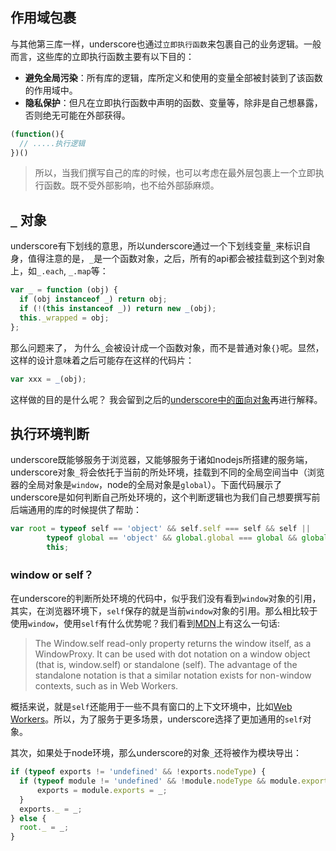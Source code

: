 ## 作用域包裹

与其他第三库一样，underscore也通过`立即执行函数`来包裹自己的业务逻辑。一般而言，这些库的立即执行函数主要有以下目的：

- __避免全局污染__：所有库的逻辑，库所定义和使用的变量全部被封装到了该函数的作用域中。
- __隐私保护__：但凡在立即执行函数中声明的函数、变量等，除非是自己想暴露，否则绝无可能在外部获得。

```js
(function(){
  // .....执行逻辑
})()
```
> 所以，当我们撰写自己的库的时候，也可以考虑在最外层包裹上一个立即执行函数。既不受外部影响，也不给外部舔麻烦。

## `_` 对象
underscore有下划线的意思，所以underscore通过一个下划线变量`_`来标识自身，值得注意的是，`_`是一个函数对象，之后，所有的api都会被挂载到这个到对象上，如`_.each`, `_.map`等：

```js
var _ = function (obj) {
  if (obj instanceof _) return obj;
  if (!(this instanceof _)) return new _(obj);
  this._wrapped = obj;
};
```

那么问题来了， 为什么`_`会被设计成一个函数对象，而不是普通对象`{}`呢。显然，这样的设计意味着之后可能存在这样的代码片：

```js
var xxx = _(obj);
```

这样做的目的是什么呢？ 我会留到之后的[underscore中的面向对象](oop/README.md)再进行解释。


## 执行环境判断
underscore既能够服务于浏览器，又能够服务于诸如nodejs所搭建的服务端，underscore对象`_`将会依托于当前的所处环境，挂载到不同的全局空间当中（浏览器的全局对象是`window`，node的全局对象是`global`）。下面代码展示了underscore是如何判断自己所处环境的，这个判断逻辑也为我们自己想要撰写前后端通用的库的时候提供了帮助：

```js
var root = typeof self == 'object' && self.self === self && self ||
        typeof global == 'object' && global.global === global && global ||
        this;
```

### window or self？
在underscore的判断所处环境的代码中，似乎我们没有看到`window`对象的引用，其实，在浏览器环境下，`self`保存的就是当前`window`对象的引用。那么相比较于使用`window`，使用`self`有什么优势呢？我们看到[MDN](https://developer.mozilla.org/en-US/docs/Web/API/Window/self)上有这么一句话:

> The Window.self read-only property returns the window itself, as a WindowProxy. It can be used with dot notation on a window object (that is, window.self) or standalone (self). The advantage of the standalone notation is that a similar notation exists for non-window contexts, such as in Web Workers. 

概括来说，就是`self`还能用于一些不具有窗口的上下文环境中，比如[Web Workers](https://developer.mozilla.org/en-US/docs/Web/API/Worker)。所以，为了服务于更多场景，underscore选择了更加通用的`self`对象。

其次，如果处于node环境，那么underscore的对象`_`还将被作为模块导出：

```js
if (typeof exports != 'undefined' && !exports.nodeType) {
  if (typeof module != 'undefined' && !module.nodeType && module.exports) {
      exports = module.exports = _;
  }
  exports._ = _;
} else {
  root._ = _;
}

```
